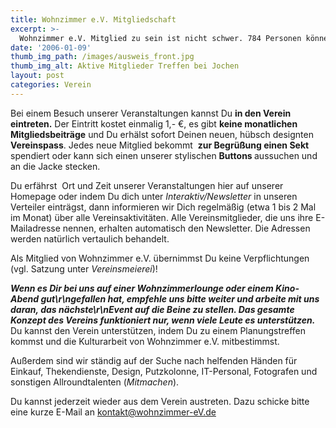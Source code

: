 ```yaml
---
title: Wohnzimmer e.V. Mitgliedschaft
excerpt: >-
  Wohnzimmer e.V. Mitglied zu sein ist nicht schwer. 784 Personen können Dir mehr davon erzählen :)
date: '2006-01-09'
thumb_img_path: /images/ausweis_front.jpg
thumb_img_alt: Aktive Mitglieder Treffen bei Jochen
layout: post
categories: Verein
---
```


Bei einem Besuch unserer Veranstaltungen kannst Du <span style="font-weight: bold;">in den Verein eintreten.</span>
Der Eintritt kostet einmalig 1,- €, es gibt <span style="font-weight: bold;">keine monatlichen Mitgliedsbeitr&auml;ge</span>
und Du erh&auml;lst sofort Deinen neuen, h&uuml;bsch designten <span style="font-weight: bold;">Vereinspass</span>.
Jedes neue Mitglied bekommt&nbsp; <span style="font-weight: bold;">zur Begr&uuml;&szlig;ung einen Sekt</span>
spendiert oder kann sich einen unserer stylischen <span style="font-weight: bold;">Buttons </span>aussuchen und an die Jacke stecken.


Du erf&auml;hrst&nbsp; Ort und Zeit unserer Veranstaltungen hier auf unserer Homepage oder indem Du dich unter
 <span style="font-style: italic;">Interaktiv/Newsletter</span> in unseren Verteiler eintr&auml;gst, dann informieren wir Dich
 regelm&auml;&szlig;ig (etwa 1 bis 2 Mal im Monat) &uuml;ber alle Vereinsaktivit&auml;ten. Alle Vereinsmitglieder,
 die uns ihre E-Mailadresse nennen, erhalten automatisch den Newsletter. Die Adressen werden nat&uuml;rlich vertaulich
 behandelt.&nbsp;

 Als Mitglied von Wohnzimmer e.V. &uuml;bernimmst Du keine Verpflichtungen (vgl. Satzung unter <span style="font-style: italic;">Vereinsmeierei</span>)!

 <b><i>Wenn es Dir bei uns auf einer Wohnzimmerlounge oder
 einem Kino-Abend gut\r\ngefallen hat, empfehle uns bitte weiter und arbeite mit uns daran, das n&auml;chste\r\nEvent auf die
 Beine zu stellen. Das gesamte Konzept des Vereins funktioniert nur, wenn viele Leute es unterst&uuml;tzen.</i></b>
 Du kannst  den Verein unterst&uuml;tzen, indem Du zu einem Planungstreffen kommst und die Kulturarbeit von Wohnzimmer e.V. mitbestimmst.

 Au&szlig;erdem sind wir st&auml;ndig auf der Suche nach helfenden H&auml;nden f&uuml;r Einkauf, Thekendienste, Design,
 Putzkolonne, IT-Personal, Fotografen und sonstigen Allroundtalenten (<span style="font-style: italic;">Mitmachen</span>).


  Du kannst jederzeit wieder aus dem Verein austreten. Dazu schicke bitte eine kurze E-Mail an   kontakt@wohnzimmer-eV.de